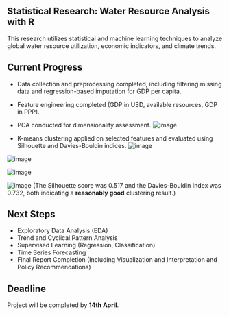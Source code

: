 ## Statistical Research: Water Resource Analysis with R

This research utilizes statistical and machine learning techniques to analyze global water resource utilization, economic indicators, and climate trends.

## Current Progress

- Data collection and preprocessing completed, including filtering missing data and regression-based imputation for GDP per capita.
- Feature engineering completed (GDP in USD, available resources, GDP in PPP).
- PCA conducted for dimensionality assessment.
![image](https://github.com/user-attachments/assets/332348bf-4251-4ac2-9526-0cf2e09329dd)

- K-means clustering applied on selected features and evaluated using Silhouette and Davies-Bouldin indices.
![image](https://github.com/user-attachments/assets/d32b5ada-9df1-493d-9303-92ba08f492b8)

![image](https://github.com/user-attachments/assets/70c4067f-e7f5-4e0d-91bf-ef0da452ca4a)

![image](https://github.com/user-attachments/assets/3822a212-ca56-483e-ba63-51a94459c0cf)

![image](https://github.com/user-attachments/assets/6e93470b-d6d0-4fcf-80d8-b2ea93697572)
(The Silhouette score was 0.517 and the Davies-Bouldin Index was 0.732, both indicating a __reasonably good__ clustering result.)
## Next Steps 

- Exploratory Data Analysis (EDA)
- Trend and Cyclical Pattern Analysis
- Supervised Learning (Regression, Classification)
- Time Series Forecasting
- Final Report Completion (Including Visualization and Interpretation and Policy Recommendations)

## Deadline

Project will be completed by **14th April**.
